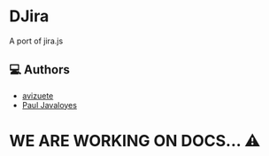# DJira

A port of jira.js

## 💻 Authors
- [avizuete](https://github.com/antoniovizuete)
- [Paul Javaloyes](https://github.com/PaulJDev)

# WE ARE WORKING ON DOCS... ⚠️